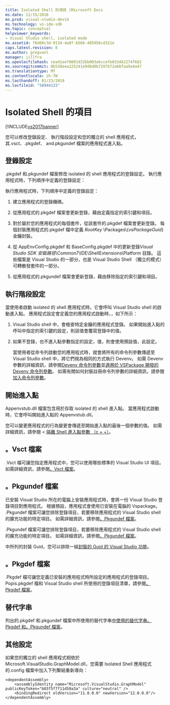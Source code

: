 ```yaml
---
title: Isolated Shell 的項目 |Microsoft Docs
ms.date: 11/15/2016
ms.prod: visual-studio-dev14
ms.technology: vs-ide-sdk
ms.topic: conceptual
helpviewer_keywords:
- Visual Studio shell, isolated mode
ms.assetid: f8d68c3d-9134-4a8f-b566-485956cd321e
caps.latest.revision: 8
ms.author: gregvanl
manager: jillfra
ms.openlocfilehash: cea41ee70001d32bb003a6ccefe033d42274f682
ms.sourcegitcommit: 8b538eea125241e9d6d8b7297b72a66faa9a4a47
ms.translationtype: MT
ms.contentlocale: zh-TW
ms.lasthandoff: 01/23/2019
ms.locfileid: "58944122"
---
```

# <a name="elements-of-the-isolated-shell"></a>Isolated Shell 的項目
[!INCLUDE[vs2017banner](../includes/vs2017banner.md)]

您可以修改登錄設定、 執行階段設定和您的獨立的 shell 應用程式，其.vsct、.pkgdef、 and.pkgundef 檔案的應用程式進入點。  
  
## <a name="registry-settings"></a>登錄設定  
 .pkgdef 和.pkgundef 檔案修改 isolated 的 shell 應用程式的登錄設定。 執行應用程式時，下列順序中定義的登錄設定：  
  
 執行應用程式時，下列順序中定義的登錄設定：  
  
1.  建立應用程式的登錄機碼。  
  
2.  從應用程式的.pkgdef 檔案會更新登錄，藉由定義指定的索引鍵和項目。  
  
3.  對於屬於您的應用程式的每個套件，從該套件的.pkgdef 檔案會更新登錄。 每個封裝應用程式的.pkgdef 檔中定義 $RootKey$ \Packages\\{*vsPackageGuid*} 金鑰封裝。  
  
4.  從 AppEnvConfig.pkgdef 和 BaseConfig.pkgdef 中的更新登錄*Visual Studio SDK 安裝路徑*\Common7\IDE\ShellExtensions\Platform 目錄。 這些檔案是 Visual Studio 的一部分，也是 Visual Studio Shell （獨立的模式） 可轉散發套件的一部分。  
  
5.  從應用程式的.pkgundef 檔案會更新登錄，藉由移除指定的索引鍵和項目。  
  
## <a name="run-time-settings"></a>執行階段設定  
 當使用者啟動 isolated 的 shell 應用程式時，它會呼叫 Visual Studio shell 的啟動進入點。 應用程式設定會定義您的應用程式啟動時，，如下所示：  
  
1. Visual Studio shell 中，會檢查特定金鑰的應用程式登錄。 如果開始進入點的呼叫中指定的索引鍵的設定，則該值會覆寫登錄中的值。  
  
2. 如果不登錄，也不進入點參數指定的設定，值，則會使用預設值，此設定。  
  
   當使用者從命令列啟動您的應用程式時，就會將所有的命令列參數傳遞至 Visual Studio shell 中，將它們視為相同的方式執行 Devenv。 如需 Devenv 參數的詳細資訊，請參閱[Devenv 命令列參數](../ide/reference/devenv-command-line-switches.md)並[適用於 VSPackage 開發的 Devenv 命令列參數](../extensibility/devenv-command-line-switches-for-vspackage-development.md)。 如需有關如何封裝註冊命令列參數的詳細資訊，請參閱[加入命令列參數](../extensibility/adding-command-line-switches.md)。  
  
## <a name="the-start-entry-point"></a>開始進入點  
 Appenvstub.dll 檔案包含用於存取 isolated 的 shell 進入點。 當應用程式啟動時，它會呼叫開始進入點的 Appenvstub.dll。  
  
 您可以變更應用程式的行為變更會傳遞至開始進入點的最後一個參數的值。 如需詳細資訊，請參閱 <<c0> [ 隔離 Shell 進入點參數 （c + +）](../extensibility/isolated-shell-entry-point-parameters-cpp.md)。  
  
## <a name="the-vsct-file"></a>。Vsct 檔案  
 .Vsct 檔可讓您指定應用程式中，您可以使用哪些標準的 Visual Studio UI 項目。 如需詳細資訊，請參閱[。Vsct 檔案](../extensibility/modifying-the-isolated-shell-by-using-the-dot-vsct-file.md)。  
  
## <a name="the-pkgundef-file"></a>。Pkgundef 檔案  
 已安裝 Visual Studio 所在的電腦上安裝應用程式時，會將一份 Visual Studio 登錄項目對應用程式。 根據預設，應用程式會使用已安裝在電腦的 Vspackage。 .Pkgundef 檔案可讓您排除登錄項目，若要移除應用程式的 Visual Studio shell 的擴充功能的特定項目。 如需詳細資訊，請參閱[。Pkgundef 檔案](../extensibility/modifying-the-isolated-shell-by-using-the-dot-pkgundef-file.md)。  
  
 .Pkgundef 檔案可讓您排除登錄項目，若要移除應用程式的 Visual Studio shell 的擴充功能的特定項目。 如需詳細資訊，請參閱[。Pkgundef 檔案](../extensibility/modifying-the-isolated-shell-by-using-the-dot-pkgundef-file.md)。  
  
 中所列的封裝 Guid，您可以排除一組[封裝的 Guid 的 Visual Studio 功能](../extensibility/package-guids-of-visual-studio-features.md)。  
  
## <a name="the-pkgdef-file"></a>。Pkgdef 檔案  
 .Pkgdef 檔可讓您定義已安裝的應用程式時所設定的應用程式的登錄項目。 Popis.pkgdef 檔和 Visual Studio shell 所使用的登錄項目清單，請參閱[。Pkgdef 檔案](../extensibility/modifying-the-isolated-shell-by-using-the-dot-pkgdef-file.md)。  
  
## <a name="substitution-strings"></a>替代字串  
 列出的.pkgdef 和.pkgundef 檔案中所使用的替代字串[中使用的替代字串。Pkgdef 和。Pkgundef 檔案](../extensibility/substitution-strings-used-in-dot-pkgdef-and-dot-pkgundef-files.md)。  
  
## <a name="other-settings"></a>其他設定  
 如果您的獨立的 shell 應用程式相依於 Microsoft.VisualStudio.GraphModel.dll，您需要 Isolated Shell 應用程式的.config 檔案中加入下列繫結重新導向：  
  
```  
<dependentAssembly>  
    <assemblyIdentity name="Microsoft.VisualStudio.GraphModel" publicKeyToken="b03f5f7f11d50a3a" culture="neutral" />  
    <bindingRedirect oldVersion="11.0.0.0" newVersion="12.0.0.0"/>  
</dependentAssembly>  
  
```
